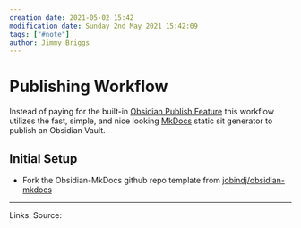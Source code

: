 ```yaml
---
creation date: 2021-05-02 15:42
modification date: Sunday 2nd May 2021 15:42:09
tags: ["#note"]
author: Jimmy Briggs
---
```


# Publishing Workflow

Instead of paying for the built-in [Obsidian Publish Feature](https://obsidian.md/publish) this workflow utilizes the fast, simple, and nice looking [MkDocs](https://www.mkdocs.org/) static sit generator to publish an Obsidian Vault.

## Initial Setup

- Fork the Obsidian-MkDocs github repo template from [jobindj/obsidian-mkdocs](https://github.com/jobindj/obsidian-mkdocs)

***
Links: 
Source:

